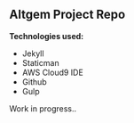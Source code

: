 ## Altgem Project Repo

**Technologies used:**

* Jekyll
* Staticman
* AWS Cloud9 IDE
* Github
* Gulp

Work in progress..

